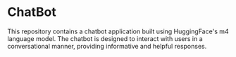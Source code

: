 # ChatBot
This repository contains a chatbot application built using HuggingFace's m4 language model. The chatbot is designed to interact with users in a conversational manner, providing informative and helpful responses.
